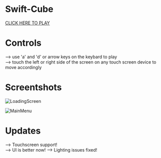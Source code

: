 # Swift-Cube

[CLICK HERE TO PLAY](https://brainnotfoundexception.github.io/Swift-Cube/)

# Controls
--> use 'a' and 'd' or arrow keys on the keybard to play                                  
--> touch the left or right side of the screen on any touch screen device to move accordingly

# Screentshots

![LoadingScreen](https://raw.githubusercontent.com/BrainNotFoundException/Swift-Cube/tree/main/TemplateData/DeepinScreenshot_select-area_20201210110837.png)      

![MainMenu](https://raw.githubusercontent.com/BrainNotFoundException/Swift-Cube/tree/main/TemplateData/DeepinScreenshot_select-area_20201210110858.png)

# Updates
--> Touchscreen support!                 
--> UI is better now!
--> Lighting issues fixed!
